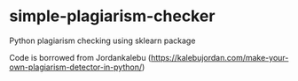 # simple-plagiarism-checker
Python plagiarism checking using sklearn package


Code is borrowed from Jordankalebu (https://kalebujordan.com/make-your-own-plagiarism-detector-in-python/)
